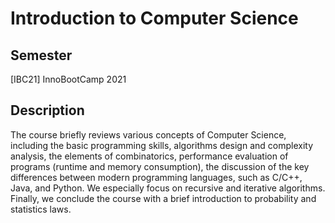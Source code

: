 # Introduction to Computer Science

## Semester

[IBC21] InnoBootCamp 2021

## Description

The course briefly reviews various concepts of Computer Science, including the basic programming skills, algorithms
design and complexity analysis, the elements of combinatorics, performance evaluation of programs (runtime and memory
consumption), the discussion of the key differences between modern programming languages, such as C/C++, Java, and
Python. We especially focus on recursive and iterative algorithms. Finally, we conclude the course with a brief
introduction to probability and statistics laws.
